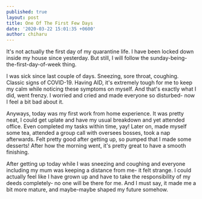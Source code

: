 ```yaml
---
published: true
layout: post
title: One Of The First Few Days
date: '2020-03-22 15:01:35 +0600'
author: chiharu
---
```


It's not actually the first day of my quarantine life. I have been locked down inside my house since yesterday. But still, I will follow the sunday-being-the-first-day-of-week thing.

I was sick since last couple of days. Sneezing, sore throat, coughing. Classic signs of COVID-19.
Having AID, it's extremely tough for me to keep my calm while noticing these symptoms on myself. And that's exactly what I did, went frenzy. I worried and cried and made everyone so disturbed- now I feel a bit bad about it. 

Anyways, today was my first work from home experience. It was pretty neat, I could get uplate and have my usual breakdown and yet attended office. Even completed my tasks within time, yay! Later on, made myself some tea, attended a group call with oversees bosses, took a nap afterwards. Felt pretty good after getting up, so pumped that I made some desserts! After how the morning went, it's pretty great to have a smooth finishing.

After getting up today while I was sneezing and coughing and everyone including my mum was keeping a distance from me- it felt strange. I could actually feel like I have grown up and have to take the responsibility of my deeds completely- no one will be there for me. And I must say, it made me a bit more mature, and maybe-maybe shaped my future somehow.
